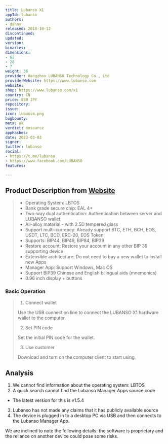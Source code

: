 ```yaml
---
title: Lubanso X1
appId: lubanso
authors:
- danny
released: 2018-10-12
discontinued: 
updated: 
version: 
binaries: 
dimensions:
- 62
- 28
- 7
weight: 36
provider: Hangzhou LUBANSO Technology Co., Ltd
providerWebsite: https://www.lubanso.com
website: 
shop: https://www.lubanso.com/x1
country: CN
price: 898 JPY
repository: 
issue: 
icon: lubanso.png
bugbounty: 
meta: ok
verdict: nosource
appHashes: 
date: 2023-03-03
signer: 
twitter: lubanso
social:
- https://t.me/lubanso
- https://www.facebook.com/LUBANSO
features: 

---
```


## Product Description from [Website](https://www.lubanso.com/x1)

> - Operating System: LBTOS
> - Bank grade secure chip: EAL 4+
> - Two-way dual authentication: Authentication between server and LUBANSO wallet
> - All-alloy material - with 2.5D tempered glass
> - Support multi-currency: Already support BTC, ETH, BCH, EOS, USDT, LTC, BCD, ERC-20, EOS Token
> - Supports: BIP44, BIP49, BIP84, BIP39
> - Restore account: Restore your account in any other BIP 39 supporting device
> - Extensible architecture: Do not need to buy a new wallet to install new Apps
> - Manager App: Support Windows, Mac OS
> - Support BIP39 Chinese and English bilingual aids (mnemonics)
> - 0.96 inch display + buttons 

### Basic Operation 

> 1. Connect wallet
>
> Use the USB connection line to connect the LUBANSO X1 hardware wallet to the computer.
>
> 2. Set PIN code
>
> Set the initial PIN code for the wallet.
>
> 3. Use customer
>
> Download and turn on the computer client to start using.

## Analysis 

1. We cannot find information about the operating system: LBTOS
2. A quick search cannot find the Lubanso Manager Apps source code
- The latest version for this is v1.5.4
3. Lubanso has not made any claims that it has publicly available source
4. The device is plugged in to a desktop PC via USB and then connects to the Lubanso Manager App. 

We are inclined to note the following details: the software is proprietary and the reliance on another device could pose some risks. 
